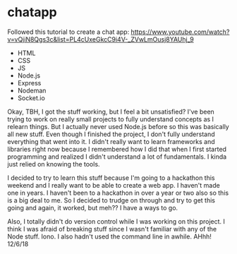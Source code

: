 # chatapp

Followed this tutorial to create a chat app: https://www.youtube.com/watch?v=vQjiN8Qgs3c&list=PL4cUxeGkcC9i4V-_ZVwLmOusj8YAUhj_9

- HTML
- CSS
- JS
- Node.js
- Express
- Nodeman
- Socket.io

Okay, TBH, I got the stuff working, but I feel a bit unsatisfied? I've been trying to work on really small projects to fully understand concepts as I relearn things. But I actually never used Node.js before so this was basically all new stuff. Even though I finished the project, I don't fully understand everything that went into it. I didn't really want to learn frameworks and libraries right now because I remembered how I did that when I first started programming and realized I didn't understand a lot of fundamentals. I kinda just relied on knowing the tools.

I decided to try to learn this stuff because I'm going to a hackathon this weekend and I really want to be able to create a web app. I haven't made one in years. I haven't been to a hackathon in over a year or two also so this is a big deal to me. So I decided to trudge on through and try to get this going and again, it worked, but meh?? I have a ways to go.

Also, I totally didn't do version control while I was working on this project. I think I was afraid of breaking stuff since I wasn't familiar with any of the Node stuff. Iono. I also hadn't used the command line in awhile. AHhh! 12/6/18
